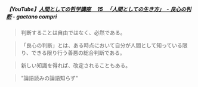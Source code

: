 ##### 【YouTube】[人間としての哲学講座　 15 　「人間としての生き方」　- 良心の判断](https://youtu.be/XXYk0J8f54c?si=0WwJRFGAHC-q3Noq) - gaetano compri

> 判断することは自由ではなく、必然である。

> 「良心の判断」とは、ある時点において自分が人間として知っている限り、できる限り行う善悪の総合判断である。

> 新しい知識を得れば、改定されることもある。

> "論語読みの論語知らず"
